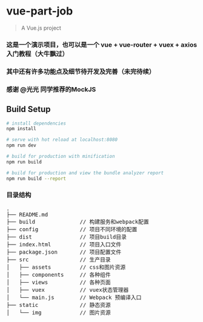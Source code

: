 # vue-part-job

> A Vue.js project

### 这是一个演示项目，也可以是一个 vue + vue-router + vuex + axios 入门教程（大牛飘过）
### 其中还有许多功能点及细节待开发及完善（未完待续）
### 感谢 @光光 同学推荐的MockJS

## Build Setup

``` bash
# install dependencies
npm install

# serve with hot reload at localhost:8080
npm run dev

# build for production with minification
npm run build

# build for production and view the bundle analyzer report
npm run build --report
```
### 目录结构
<pre>
.
├── README.md           
├── build              // 构建服务和webpack配置
├── config             // 项目不同环境的配置
├── dist               // 项目build目录
├── index.html         // 项目入口文件
├── package.json       // 项目配置文件
├── src                // 生产目录
│   ├── assets         // css和图片资源
│   ├── components     // 各种组件
│   ├── views          // 各种页面
│   ├── vuex           // vuex状态管理器
│   └── main.js        // Webpack 预编译入口
├── static             // 静态资源
│   └── img            // 图片资源
</pre>